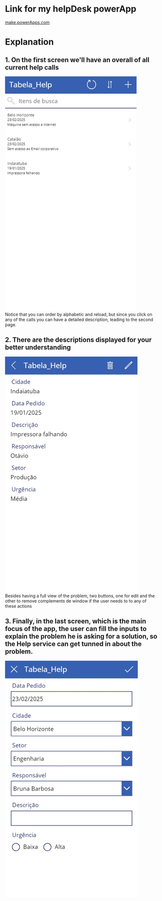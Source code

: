 # Link for my helpDesk powerApp
[make.powerApps.com](https://apps.powerapps.com/play/e/default-cf72e2bd-7a2b-4783-bdeb-39d57b07f76f/a/70d61965-b7e4-42b0-94b8-b60795e6057a?tenantId=cf72e2bd-7a2b-4783-bdeb-39d57b07f76f&hint=96a4f1af-9fbb-4e02-bc47-fc98fd4618a7&sourcetime=1740334816016)

# Explanation
## 1. On the first screen we'll have an overall of all current help calls<br>
![First screen](./firstScreen.jpg)<br>
Notice that you can order by alphabetic and reload, but since you click on any of the calls you can have a detailed description, leading to the second page.<br>
## 2. There are the descriptions displayed for your better understanding<br>
![Second screen](./secondScreen.jpg)<br>
Besides having a full view of the problem, two buttons, one for edit and the other to remove complements de window if the user needs to to any of these actions<br>
## 3. Finally, in the last screen, which is the main focus of the app, the user can fill the inputs to explain the problem he is asking for a solution, so the Help service can get tunned in about the problem.<br>
![Third screen](./thirdScreen.jpg)



